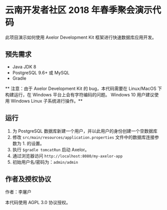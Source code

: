 # 云南开发者社区 2018 年春季聚会演示代码

此项目演示如何使用 Axelor Development Kit 框架进行快速数据库应用开发。

## 预先需求

* Java JDK 8
* PostgreSQL 9.6+ 或 MySQL
* Gradle

** 注意：由于 Axelor Development Kit 的 bug，本代码需要在 Linux/MacOS 下构建运行，在 Windows 平台上会有字符编码的问题。
Windows 10 用户建议使用 Windows Linux 子系统进行操作。**

## 运行

1. 为 PostgreSQL 数据库新建一个用户，并以此用户的身份创建一个空数据库
2. 修改 `src/main/resources/application.properties` 文件中的数据库连接参数为 1. 的设置。
3. 执行 `$gradle tomcatRun` 启动 Axelor。
4. 通过浏览器访问 `http://localhost:8080/my-axelor-app`
5. 初始用户名/密码为：`admin/admin`

## 作者及授权协议

作者：李屠户

本代码使用 AGPL 3.0 协议授权。